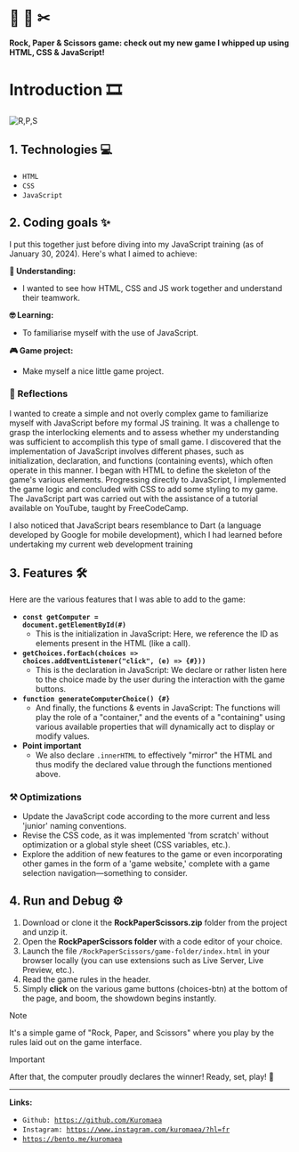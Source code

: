 # 🗿 📄 ✂ 

**Rock, Paper & Scissors game: check out my new game I whipped up using HTML, CSS & JavaScript!**

# Introduction 🎞

![R,P,S](https://github.com/Kuromaea/RockPaperScissors/assets/41955164/ec921a41-16bd-4d7b-8d66-e089e842f30b)

## 1. Technologies 💻

- <code>HTML</code>
- <code>CSS</code>
- <code>JavaScript</code>

## 2. Coding goals ✨

I put this together just before diving into my JavaScript training (as of January 30, 2024).
Here's what I aimed to achieve:

**🤔 Understanding:**
 - I wanted to see how HTML, CSS and JS work together and understand their teamwork.

**🤓 Learning:**
 - To familiarise myself with the use of JavaScript.

**🎮 Game project:**
 - Make myself a nice little game project.
    
### 🔁 Reflections

I wanted to create a simple and not overly complex game to familiarize myself with JavaScript before my formal JS training. It was a challenge to grasp the interlocking elements and to assess whether my understanding was sufficient to accomplish this type of small game.
I discovered that the implementation of JavaScript involves different phases, such as initialization, declaration, and functions (containing events), which often operate in this manner. I began with HTML to define the skeleton of the game's various elements. Progressing directly to JavaScript, I implemented the game logic and concluded with CSS to add some styling to my game. The JavaScript part was carried out with the assistance of a tutorial available on YouTube, taught by FreeCodeCamp.

I also noticed that JavaScript bears resemblance to Dart (a language developed by Google for mobile development), which I had learned before undertaking my current web development training

## 3. Features 🛠

Here are the various features that I was able to add to the game:

- **<code>const getComputer = document.getElementById(#)</code>**
    - This is the initialization in JavaScript: Here, we reference the ID as elements present in the HTML (like a call).
- **<code>getChoices.forEach(choices => choices.addEventListener("click", (e) => {#}))</code>**
    - This is the declaration in JavaScript: We declare or rather listen here to the choice made by the user during the interaction with the game buttons.
- **<code>function generateComputerChoice() {#}</code>**
    - And finally, the functions & events in JavaScript: The functions will play the role of a "container," and the events of a "containing" using various available properties that will dynamically act to display or modify values.
- **Point important**
    - We also declare <code>.innerHTML</code> to effectively "mirror" the HTML and thus modify the declared value through the functions mentioned above.
    
### ⚒ Optimizations

- Update the JavaScript code according to the more current and less 'junior' naming conventions.
- Revise the CSS code, as it was implemented 'from scratch' without optimization or a global style sheet (CSS variables, etc.).
- Explore the addition of new features to the game or even incorporating other games in the form of a 'game website,' complete with a game selection navigation—something to consider.


## 4. Run and Debug ⚙

1. Download or clone it the **RockPaperScissors.zip** folder from the project and unzip it.
2. Open the **RockPaperScissors folder** with a code editor of your choice.
3. Launch the file <code>/RockPaperScissors/game-folder/index.html</code> in your browser locally (you can use extensions such as Live Server, Live Preview, etc.).
4. Read the game rules in the header.
5. Simply **click** on the various game buttons (choices-btn) at the bottom of the page, and boom, the showdown begins instantly.
   
> [!NOTE]
> It's a simple game of "Rock, Paper, and Scissors" where you play by the rules laid out on the game interface.

> [!IMPORTANT]
> After that, the computer proudly declares the winner! Ready, set, play! 🚀

---

**Links:**

- <code>Github: https://github.com/Kuromaea</code>
- <code>Instagram: https://www.instagram.com/kuromaea/?hl=fr</code>
- <code>https://bento.me/kuromaea</code>
